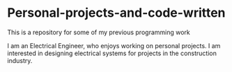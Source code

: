 # Personal-projects-and-code-written
This is a repository for some of my previous programming work

I am an Electrical Engineer, who enjoys working on personal projects. I am interested in designing electrical systems for projects in the construction industry. 

